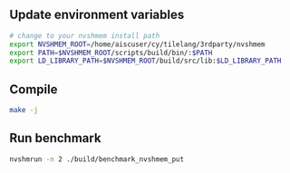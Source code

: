 ## Update environment variables

``` bash
# change to your nvshmem install path
export NVSHMEM_ROOT=/home/aiscuser/cy/tilelang/3rdparty/nvshmem
export PATH=$NVSHMEM_ROOT/scripts/build/bin/:$PATH
export LD_LIBRARY_PATH=$NVSHMEM_ROOT/build/src/lib:$LD_LIBRARY_PATH
```

## Compile
``` bash
make -j
```

## Run benchmark
``` bash
nvshmrun -n 2 ./build/benchmark_nvshmem_put
```